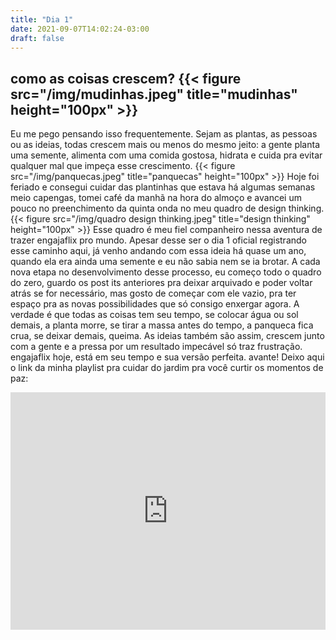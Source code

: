 ```yaml
---
title: "Dia 1"
date: 2021-09-07T14:02:24-03:00
draft: false
---
```

como as coisas crescem?
{{< figure src="/img/mudinhas.jpeg" title="mudinhas" height="100px" >}}
---
Eu me pego pensando isso frequentemente. Sejam as plantas, as pessoas ou as ideias, todas crescem mais ou menos do mesmo jeito: a gente planta uma semente, alimenta com uma comida gostosa, hidrata e cuida pra evitar qualquer mal que impeça esse crescimento. 
{{< figure src="/img/panquecas.jpeg" title="panquecas" height="100px" >}}
Hoje foi feriado e consegui cuidar das plantinhas que estava há algumas semanas meio capengas, tomei café da manhã na hora do almoço e avancei um pouco no preenchimento da quinta onda no meu quadro de design thinking.
{{< figure src="/img/quadro design thinking.jpeg" title="design thinking" height="100px" >}}
Esse quadro é meu fiel companheiro nessa aventura de trazer engajaflix pro mundo. Apesar desse ser o dia 1 oficial registrando esse caminho aqui, já venho andando com essa ideia há quase um ano, quando ela era ainda uma semente e eu não sabia nem se ia brotar. A cada nova etapa no desenvolvimento desse processo, eu começo todo o quadro do zero, guardo os post its anteriores pra deixar arquivado e poder voltar atrás se for necessário, mas gosto de começar com ele vazio, pra ter espaço pra as novas possibilidades que só consigo enxergar agora. 
A verdade é que todas as coisas tem seu tempo, se colocar água ou sol demais, a planta morre, se tirar a massa antes do tempo, a panqueca fica crua, se deixar demais, queima. As ideias também são assim, crescem junto com a gente e a pressa por um resultado impecável só traz frustração. 
engajaflix hoje, está em seu tempo e sua versão perfeita. avante!
Deixo aqui o link da minha playlist pra cuidar do jardim pra você curtir os momentos de paz:
<iframe src="https://open.spotify.com/embed/playlist/4VSZkatVOIOI8slDUOxoDj" width="100%" height="380" frameBorder="0" allowtransparency="true" allow="encrypted-media"></iframe>
